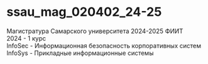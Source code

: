 # ssau_mag_020402_24-25
Магистратура Самарского университета 2024-2025 ФИИТ  
2024 - 1 курс  
InfoSec - Информационная безопасность корпоративных систем  
InfoSys - Прикладные информационные системы
